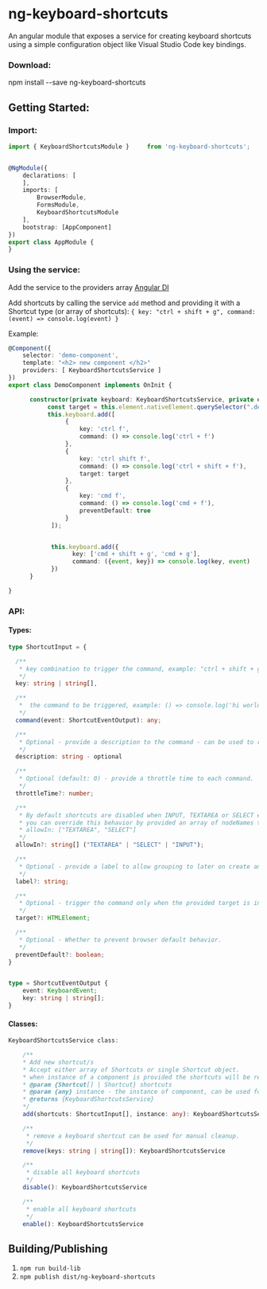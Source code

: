 # ng-keyboard-shortcuts

An angular module that exposes a service for creating keyboard shortcuts using a simple configuration object like Visual Studio Code key bindings.

### Download:

npm install --save ng-keyboard-shortcuts


## Getting Started:

### Import:
```typescript
import { KeyboardShortcutsModule }     from 'ng-keyboard-shortcuts';


@NgModule({
    declarations: [
    ],
    imports: [
        BrowserModule,
        FormsModule,
        KeyboardShortcutsModule
    ],
    bootstrap: [AppComponent]
})
export class AppModule {
}
```



### Using the service:

Add the service to the providers array [Angular DI](https://angular.io/guide/hierarchical-dependency-injection)

Add shortcuts by calling the service ```add``` method and providing it with a Shortcut type (or array of shortcuts):
``` { key: "ctrl + shift + g", command: (event) => console.log(event) } ```

Example:
```typescript
@Component({
    selector: 'demo-component',
    template: "<h2> new component </h2>"
    providers: [ KeyboardShortcutsService ]
})
export class DemoComponent implements OnInit {

      constructor(private keyboard: KeyboardShortcutsService, private element: ElementRef) {
           const target = this.element.nativeElement.querySelector(".demo-input");
           this.keyboard.add([
                {
                    key: 'ctrl f',
                    command: () => console.log('ctrl + f')
                },
                {
                    key: 'ctrl shift f',
                    command: () => console.log('ctrl + shift + f'),
                    target: target
                },
                {
                    key: 'cmd f',
                    command: () => console.log('cmd + f'),
                    preventDefault: true
                }
            ]);


            this.keyboard.add({
                  key: ['cmd + shift + g', 'cmd + g'],
                  command: ({event, key}) => console.log(key, event)
            })
      }

}
```

### API:

#### Types:
```typescript
type ShortcutInput = {

  /**
   * key combination to trigger the command, example: "ctrl + shift + g" or ["ctrl + g", "cmd + g"]
   */
  key: string | string[],

  /**
   *  the command to be triggered, example: () => console.log('hi world')
   */
  command(event: ShortcutEventOutput): any;

  /**
   * Optional - provide a description to the command - can be used to render an help menu.
   */
  description: string - optional

  /**
   * Optional (default: 0) - provide a throttle time to each command.
   */
  throttleTime?: number;

  /**
   * By default shortcuts are disabled when INPUT, TEXTAREA or SELECT elements are in focus
   * you can override this behavior by provided an array of nodeNames to allow in. example:
   * allowIn: ["TEXTAREA", "SELECT"]
   */
  allowIn?: string[] ("TEXTAREA" | "SELECT" | "INPUT");

  /**
   * Optional - provide a label to allow grouping to later on create an help menu if needed.
   */
  label?: string;

  /**
   * Optional - trigger the command only when the provided target is in focus.
   */
  target?: HTMLElement;

  /**
   * Optional - Whether to prevent browser default behavior.
   */
  preventDefault?: boolean;
}


type = ShortcutEventOutput {
    event: KeyboardEvent;
    key: string | string[];
}

```



#### Classes:
```typescript
KeyboardShortcutsService class:

    /**
    * Add new shortcut/s
    * Accept either array of Shortcuts or single Shortcut object.
    * when instance of a component is provided the shortcuts will be removed when the component is destroyed(make sure to define ngOnDestroy otherwise angular won't call it)
    * @param {Shortcut[] | Shortcut} shortcuts
    * @param {any} instance - the instance of component, can be used for cleanup - make sure to add ngOnDestroy.
    * @returns {KeyboardShortcutsService}
    */
    add(shortcuts: ShortcutInput[], instance: any): KeyboardShortcutsService;

    /**
     * remove a keyboard shortcut can be used for manual cleanup.
     */
    remove(keys: string | string[]): KeyboardShortcutsService

    /**
     * disable all keyboard shortcuts
     */
    disable(): KeyboardShortcutsService

    /**
     * enable all keyboard shortcuts
     */
    enable(): KeyboardShortcutsService


```


## Building/Publishing

1. ```npm run build-lib```
2. ```npm publish dist/ng-keyboard-shortcuts```